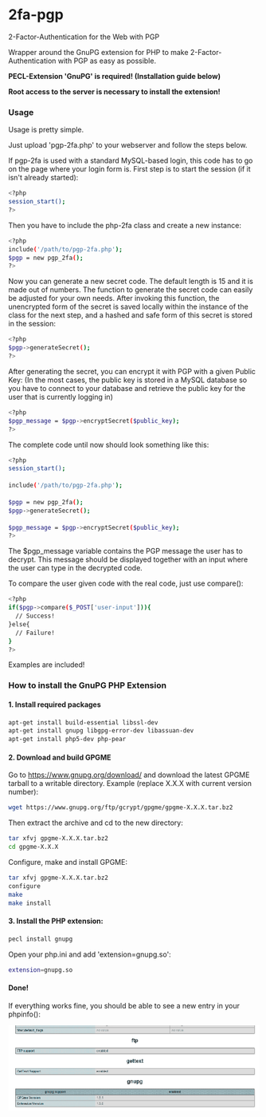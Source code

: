 # 2fa-pgp
2-Factor-Authentication for the Web with PGP

Wrapper around the GnuPG extension for PHP to make 2-Factor-Authentication with PGP as easy as possible.

<b>PECL-Extension 'GnuPG' is required! (Installation guide below)</b>

<b>Root access to the server is necessary to install the extension!</b>

### Usage

Usage is pretty simple.

Just upload 'pgp-2fa.php' to your webserver and follow the steps below.

If pgp-2fa is used with a standard MySQL-based login, this code has to go on the page where your login form is.
First step is to start the session (if it isn't already started):
```bash
<?php
session_start();
?>
```
Then you have to include the php-2fa class and create a new instance:
```bash
<?php
include('/path/to/pgp-2fa.php');
$pgp = new pgp_2fa();
?>
```
Now you can generate a new secret code. The default length is 15 and it is made out of numbers.
The function to generate the secret code can easily be adjusted for your own needs.
After invoking this function, the unencrypted form of the secret is saved locally within the instance of the class for the next step, and a hashed and safe form of this secret is stored in the session:
```bash
<?php
$pgp->generateSecret();
?>
```
After generating the secret, you can encrypt it with PGP with a given Public Key:
(In the most cases, the public key is stored in a MySQL database so you have to connect to your database and retrieve the public key for the user that is currently logging in)
```bash
<?php
$pgp_message = $pgp->encryptSecret($public_key);
?>
```
The complete code until now should look something like this:
```bash
<?php
session_start();

include('/path/to/pgp-2fa.php');

$pgp = new pgp_2fa();
$pgp->generateSecret();

$pgp_message = $pgp->encryptSecret($public_key);
?>
```
The $pgp_message variable contains the PGP message the user has to decrypt.
This message should be displayed together with an input where the user can type in the decrypted code.

To compare the user given code with the real code, just use compare():
```bash
<?php
if($pgp->compare($_POST['user-input'])){
  // Success!
}else{
  // Failure!
}
?>
```

Examples are included!

### How to install the GnuPG PHP Extension
#### 1. Install required packages
```bash
apt-get install build-essential libssl-dev
apt-get install gnupg libgpg-error-dev libassuan-dev
apt-get install php5-dev php-pear
```
#### 2. Download and build GPGME
Go to https://www.gnupg.org/download/ and download the latest GPGME tarball to a writable directory.
Example (replace X.X.X with current version number):
```bash
wget https://www.gnupg.org/ftp/gcrypt/gpgme/gpgme-X.X.X.tar.bz2
```
Then extract the archive and cd to the new directory:
```bash
tar xfvj gpgme-X.X.X.tar.bz2
cd gpgme-X.X.X
```
Configure, make and install GPGME:
```bash
tar xfvj gpgme-X.X.X.tar.bz2
configure
make
make install
```
#### 3. Install the PHP extension:
```bash
pecl install gnupg
```
Open your php.ini and add 'extension=gnupg.so':
```bash
extension=gnupg.so
```
#### Done!

If everything works fine, you should be able to see a new entry in your phpinfo():

![PHPInfo](docs/img/phpinfo.png "PHP Info")
